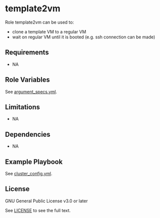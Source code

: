 # template2vm

Role template2vm can be used to:
- clone a template VM to a regular VM
- wait on regular VM until it is booted (e.g. ssh connection can be made)

## Requirements

- NA

## Role Variables

See [argument_specs.yml](../../roles/template2vm/meta/argument_specs.yml).

## Limitations

- NA

## Dependencies

- NA

## Example Playbook

See [cluster_config.yml](../../examples/url2template/template2vm.yml).

## License

GNU General Public License v3.0 or later

See [LICENSE](../../LICENSE) to see the full text.
